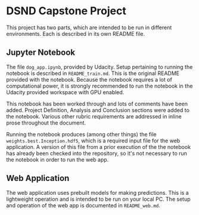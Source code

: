 # DSND Capstone Project

This project has two parts, which are intended to be run in different environments.  Each is described in its own README file.

## Jupyter Notebook

The file `dog_app.ipynb`, provided by Udacity.  Setup pertaining to running the notebook is described in `README_train.md`.  This is the original README provided with the notebook.  Because the notebook requires a lot of computational power, it is strongly recommended to run the notebook in the Udacity provided workspace with GPU enabled.

This notebook has been worked through and lots of comments have been added.  Project Definition, Analysis and Conclusion sections were added to the notebook.  Various other rubric requirements are addressed in inline prose throughout the document.

Running the notebook produces (among other things) the file `weights.best.Inception.hdf5`, which is a required input file for the web application.  A version of this file from a prior execution of the the notebook has already been checked into the repository, so it's not necessary to run the notebook in order to run the web app.

## Web Application

The web application uses prebuilt models for making predictions.  This is a lightweight operation and is intended to be run on your local PC.  The setup and operation of the web app is documented in `README_web.md`.